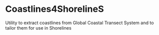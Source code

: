 # Coastlines4ShorelineS
 Utility to extract coastlines from Global Coastal Transect System and to tailor them for use in Shorelines
